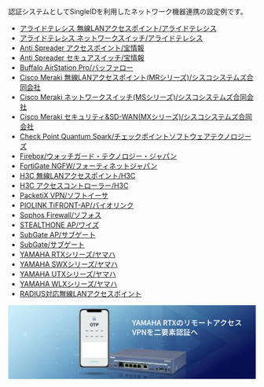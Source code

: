 認証システムとしてSingleIDを利用したネットワーク機器連携の設定例です。

* [アライドテレシス 無線LANアクセスポイント/アライドテレシス](./allied_telesis_ap/index.md)
* [アライドテレシス ネットワークスイッチ/アライドテレシス](./allied_telesis_networkswitch/index.md)
* [Anti Spreader アクセスポイント/宝情報](./anti_spreader_ap/index.md)
* [Anti Spreader セキュアスイッチ/宝情報](./anti_spreader_switch/index.md)
* [Buffalo AirStation Pro/バッファロー](./buffalo_airstation_pro/index.md)
* [Cisco Meraki 無線LANアクセスポイント(MRシリーズ)/シスコシステムズ合同会社](./cisco_meraki_ap/index.md)
* [Cisco Meraki ネットワークスイッチ(MSシリーズ)/シスコシステムズ合同会社](./cisco_meraki_networkswitch/index.md)
* [Cisco Meraki セキュリティ&SD-WAN(MXシリーズ)/シスコシステムズ合同会社](./cisco_meraki_security/index.md)
* [Check Point Quantum Spark/チェックポイントソフトウェアテクノロジーズ](./checkpoint/index.md)
* [Firebox/ウォッチガード・テクノロジー・ジャパン](./firebox/index.md)
* [FortiGate NGFW/フォーティネットジャパン](./fortigate/index.md)
* [H3C 無線LANアクセスポイント/H3C](./h3c_ap_cloud/index.md)
* [H3C アクセスコントローラー/H3C](./h3c_ac_cloud/index.md)
* [PacketiX VPN/ソフトイーサ](./packetix_vpn/index.md)
* [PIOLINK TiFRONT-AP/パイオリンク](./piolink_tifront-ap/index.md)
* [Sophos Firewall/ソフォス](./sophos_firewall/index.md)
* [STEALTHONE AP/ワイズ](./stealthone_ap/index.md)
* [SubGate AP/サブゲート](./subgate_ap/index.md)
* [SubGate/サブゲート](./subgate/index.md)
* [YAMAHA RTXシリーズ/ヤマハ](./yamaha_rtx/index.md)
* [YAMAHA SWXシリーズ/ヤマハ](./yamaha_swx/index.md)
* [YAMAHA UTXシリーズ/ヤマハ](./yamaha_utx/index.md)　
* [YAMAHA WLXシリーズ/ヤマハ](./yamaha_wlx/index.md)
* [RADIUS対応無線LANアクセスポイント](./wifiap/index.md)

[![バナー画像](/images/2025-09-29_7-27-28.png)](https://www.singleid.jp/yamaha-rtx-vpn-mfa/)

